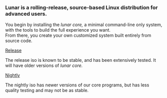 ### Lunar is a rolling-release, source-based Linux distribution for advanced users.

You begin by installing the _lunar core,_ a minimal command-line only system, with the tools to build the full experience you want.   
From there, you create your own customized system built entirely from source code.

<div class="flex flex-column flex-row-ns flex-wrap items-center justify-center bg-lunar-light dark-gray pa2 mb2 w-75-l">
  <a class="pv3 ph3 f3 link bg-animate bg-lunar-dark hover-bg-green lunar-light hover-white br1 tc w4" href="#">Release</a>
  <p class="measure-narrow pl4">
  The release iso is known to be stable, and has been extensively tested. It will have older versions of <i>lunar core.</i>
  </p>
</div>
<div class="flex flex-column flex-row-ns flex-wrap items-center justify-center bg-lunar-dark near-white pa2 mt2 w-75-l">
  <a class="pv3 ph3 f3 link bg-animate bg-lunar-light hover-bg-green lunar-dark hover-white br1 tc w4" href="#">Nightly</a>
  <p class="measure-narrow pl4">
  The nightly iso has newer versions of our core programs, but has less quality testing and may not be as stable.
  </p>
</div>
